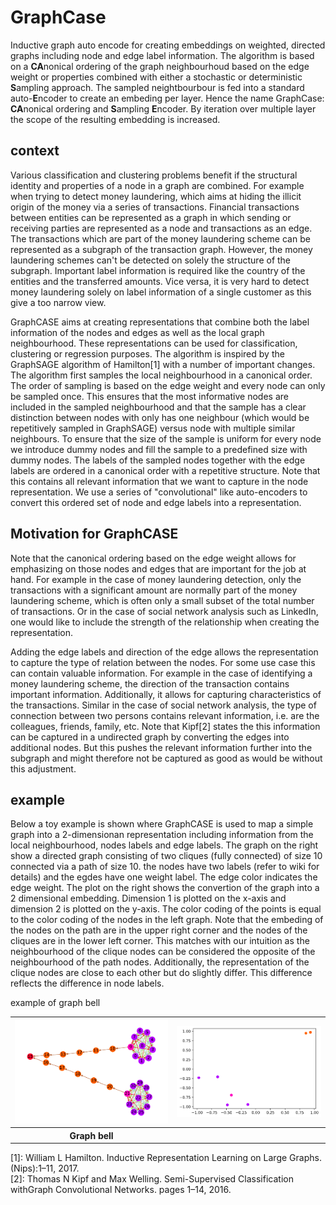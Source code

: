 # GraphCase
Inductive graph auto encode for creating embeddings on weighted, directed graphs including node and edge label information. The algorithm is based on a **CA**nonical ordering of the graph neighbourhoud based on the edge weight or properties combined with either a stochastic or deterministic **S**ampling approach. The sampled neightbourbour is fed into a standard auto-**E**ncoder to create an embeding per layer. Hence the name GraphCase: **CA**nonical ordering and **S**ampling **E**ncoder.  By iteration over multiple layer the scope of the resulting embedding is increased. 

## context
Various classification and clustering problems benefit if the structural identity and properties of a node in a graph are combined. For example when trying to detect money laundering, which aims at hiding the illicit origin of the money via a series of transactions. Financial transactions between entities can be represented as a graph in which sending or receiving parties are represented as a node and transactions as an edge. The transactions which are part of the money laundering scheme can be represented as a subgraph of the transaction graph. However, the money laundering schemes can't be detected on solely the structure of the subgraph. Important label information is required like the country of the entities and the transferred amounts. Vice versa, it is very hard to detect money laundering solely on label information of a single customer as this give a too narrow view.

GraphCASE aims at creating representations that combine both the label information of the nodes and edges as well as the local graph neighbourhood. These representations can be used for classification, clustering or regression purposes. The algorithm is inspired by the GraphSAGE algorithm of Hamilton[1] with a number of important changes. The algorithm first samples the local neighbourhood in a canonical order. The order of sampling is based on the edge weight and every node can only be sampled once. This ensures that the most informative nodes are included in the sampled neighbourhood and that the sample has a clear distinction between nodes with only has one neighbour (which would be repetitively sampled in GraphSAGE) versus node with multiple similar neighbours. To ensure that the size of the sample is uniform for every node we introduce dummy nodes and fill the sample to a predefined size with dummy nodes. The labels of the sampled nodes together with the edge labels are ordered in a canonical order with a repetitive structure. Note that this contains all relevant information that we want to capture in the node representation. We use a series of "convolutional" like auto-encoders to convert this ordered set of node and edge labels into a representation.

## Motivation for GraphCASE
Note that the canonical ordering based on the edge weight allows for emphasizing on those nodes and edges that are important for the job at hand. For example in the case of money laundering detection, only the transactions with a significant amount are normally part of the money laundering scheme, which is often only a small subset of the total number of transactions. Or in the case of social network analysis such as LinkedIn, one would like to include the strength of the relationship when creating the representation.

Adding the edge labels and direction of the edge allows the representation to capture the type of relation between the nodes. For some use case this can contain valuable information. For example in the case of identifying a money laundering scheme, the direction of the transaction contains important information. Additionally, it allows for capturing characteristics of the transactions. Similar in the case of social network analysis, the type of connection between two persons contains relevant information, i.e. are the colleagues, friends, family, etc. Note that Kipf[2] states the this information can be captured in a undirected graph by converting the edges into additional nodes. But this pushes the relevant information further into the subgraph and might therefore not be captured as good as would be without this adjustment.

## example
Below a toy example is shown where GraphCASE is used to map a simple graph into a 2-dimensionan representation including information from the local neighbourhood, nodes labels and edge labels. The graph on the right show a directed graph consisting of two cliques (fully connected) of size 10 connected via a path of size 10. the nodes have two labels (refer to wiki for details) and the egdes have one weight label. The edge color indicates the edge weight. The plot on the right shows the convertion of the graph into a 2 dimensional embedding. Dimension 1 is plotted on the x-axis and dimension 2 is plotted on the y-axis. The color coding of the points is equal to the color coding of the nodes in the left graph. Note that the embeding of the nodes on the path are in the upper right corner and the nodes of the cliques are in the lower left corner. This matches with our intuition as the neighbourhood of the clique nodes can be considered the opposite of the neighbourhood of the path nodes. Additionally, the representation of the clique nodes are close to each other but do slightly differ. This difference reflects the difference in node labels. 


<table style="width:100%">
  <tr>
    <th><img src="https://github.com/tonyPo/GraphCase/blob/feature/experiments/graphbell.png?raw=true" alt="Graph bell" width="350"/></th>
    <th><img src="https://github.com/tonyPo/GraphCase/blob/feature/experiments/embed_graphbell.png?raw=true" alt="Graph bell embedding" width="350"/></th>
  </tr><tr>
    <th>Graph bell<th></th>example of graph bell</th>
  </tr>
</table>


[1]:  William L Hamilton.  Inductive Representation Learning on Large Graphs.(Nips):1–11, 2017.  
[2]:  Thomas  N  Kipf  and  Max  Welling.    Semi-Supervised  Classification  withGraph Convolutional Networks.  pages 1–14, 2016.
